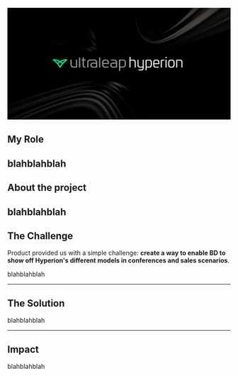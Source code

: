 ![alt text](./images/casestudies/prosho.png)

## My Role

blahblahblah
---

## About the project

blahblahblah
---

## The Challenge

Product provided us with a simple challenge: **create a way to enable BD to show off Hyperion's different models in conferences and sales scenarios**.

blahblahblah

---

## The Solution

blahblahblah

---

## Impact

blahblahblah